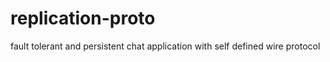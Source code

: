 # replication-proto
fault tolerant and persistent chat application with self defined wire protocol 
